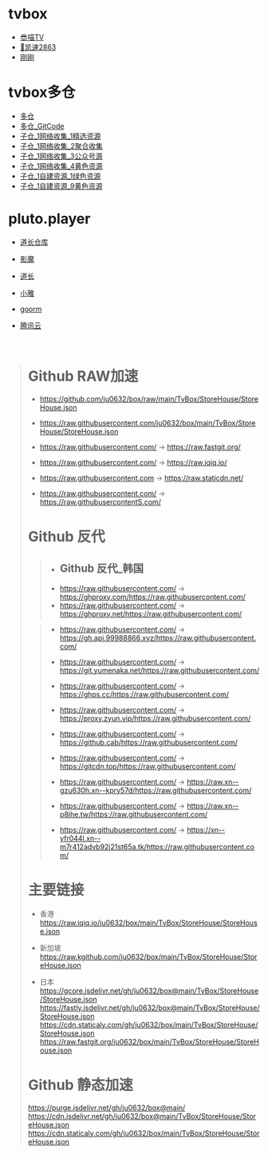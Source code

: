 # tvbox
+ [😎喵TV](http://miaotvs.cn/osc)
+ [🐶凯速2863](http://s.nxw.so/vip)
+ [刚刚](http://刚刚.live/猫)



# tvbox多仓
+ [多仓](https://raw.fastgit.org/ju0632/box/main/TvBox/StoreHouse/StoreHouse.json)
+ [多仓_GitCode](https://gitcode.net/qq102186180/box/-/raw/main/TvBox/StoreHouse/StoreHouse.json)
+ [子仓_1网络收集_1精选资源](https://raw.fastgit.org/ju0632/box/main/TvBox/StoreHouse/StoreHouse_1_1_0.json)
+ [子仓_1网络收集_2聚合收集](https://raw.fastgit.org/ju0632/box/main/TvBox/StoreHouse/StoreHouse_1_2_0.json)
+ [子仓_1网络收集_3公众号源](https://raw.fastgit.org/ju0632/box/main/TvBox/StoreHouse/StoreHouse_1_3_0.json)
+ [子仓_1网络收集_4黄色资源](https://raw.fastgit.org/ju0632/box/main/TvBox/StoreHouse/StoreHouse_1_4_0.json)
+ [子仓_1自建资源_1绿色资源](https://raw.fastgit.org/ju0632/box/main/TvBox/StoreHouse/StoreHouse_5_1_0.json)
+ [子仓_1自建资源_9黄色资源](https://raw.fastgit.org/ju0632/box/main/TvBox/StoreHouse/StoreHouse_5_9_0.json)


# pluto.player

+ [道长仓库](https://gitcode.net/qq_32394351/dr_py)
+ [影魔](https://github.com/ShadowDemon1997/CatVodSpiderJS)

+ [道长](http://cms.nokia.press/config/2)
+ [小雅](http://101.34.67.237/config/2)
+ [goorm](http://43.200.117.188:58283/config/2)
+ [腾讯云](http://106.53.231.156:5705/config/2)  

<BR>

> # Github RAW加速
> + https://github.com/ju0632/box/raw/main/TvBox/StoreHouse/StoreHouse.json
> + https://raw.githubusercontent.com/ju0632/box/main/TvBox/StoreHouse/StoreHouse.json  
>
> + https://raw.githubusercontent.com/ → https://raw.fastgit.org/
> + https://raw.githubusercontent.com/ → https://raw.iqiq.io/
> + https://raw.githubusercontent.com → https://raw.staticdn.net/
> + https://raw.githubusercontent.com/ → https://raw.githubusercontentS.com/
> # Github 反代
>> + ## Github 反代_韩国
>> + https://raw.githubusercontent.com/ → https://ghproxy.com/https://raw.githubusercontent.com/
>> + https://raw.githubusercontent.com/ → https://ghproxy.net/https://raw.githubusercontent.com/  
>  
>> + https://raw.githubusercontent.com/ → https://gh.api.99988866.xyz/https://raw.githubusercontent.com/
>> + https://raw.githubusercontent.com/ → https://git.yumenaka.net/https://raw.githubusercontent.com/
>> + https://raw.githubusercontent.com/ → https://ghps.cc/https://raw.githubusercontent.com/
>> + https://raw.githubusercontent.com/ → https://proxy.zyun.vip/https://raw.githubusercontent.com/
>> + https://raw.githubusercontent.com/ → https://github.cab/https://raw.githubusercontent.com/
>> + https://raw.githubusercontent.com/ → https://gitcdn.top/https://raw.githubusercontent.com/
>> 
>> + https://raw.githubusercontent.com/ → https://raw.xn--gzu630h.xn--kpry57d/https://raw.githubusercontent.com/
>> + https://raw.githubusercontent.com/ → https://raw.xn--p8jhe.tw/https://raw.githubusercontent.com/
>> + https://raw.githubusercontent.com/ → https://xn--yfr044l.xn--m7r412advb92j21st65a.tk/https://raw.githubusercontent.com/
> # 主要链接
> + 香港  
> https://raw.iqiq.io/ju0632/box/main/TvBox/StoreHouse/StoreHouse.json
>  
> + 新加坡  
> https://raw.kgithub.com/ju0632/box/main/TvBox/StoreHouse/StoreHouse.json
>  
> + 日本  
> https://gcore.jsdelivr.net/gh/ju0632/box@main/TvBox/StoreHouse/StoreHouse.json  
> https://fastly.jsdelivr.net/gh/ju0632/box@main/TvBox/StoreHouse/StoreHouse.json  
> https://cdn.staticaly.com/gh/ju0632/box/main/TvBox/StoreHouse/StoreHouse.json  
> https://raw.fastgit.org/ju0632/box/main/TvBox/StoreHouse/StoreHouse.json  
>
> # Github 静态加速  
> https://purge.jsdelivr.net/gh/ju0632/box@main/
> https://cdn.jsdelivr.net/gh/ju0632/box@main/TvBox/StoreHouse/StoreHouse.json  
> https://cdn.staticaly.com/gh/ju0632/box/main/TvBox/StoreHouse/StoreHouse.json  
>